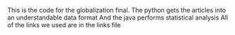 This is the code for the globalization final.
The python gets the articles into an understandable data format
And the java performs statistical analysis
All of the links we used are in the links file
